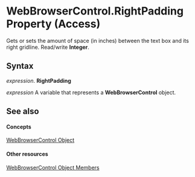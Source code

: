 
# WebBrowserControl.RightPadding Property (Access)

Gets or sets the amount of space (in inches) between the text box and its right gridline. Read/write  **Integer**.


## Syntax

 _expression_. **RightPadding**

 _expression_ A variable that represents a **WebBrowserControl** object.


## See also


#### Concepts


[WebBrowserControl Object](d7a2fc59-e373-ea64-e877-e18f23c491a0.md)
#### Other resources


[WebBrowserControl Object Members](bd19a10a-fbbc-5fd6-0818-23a377be9583.md)
